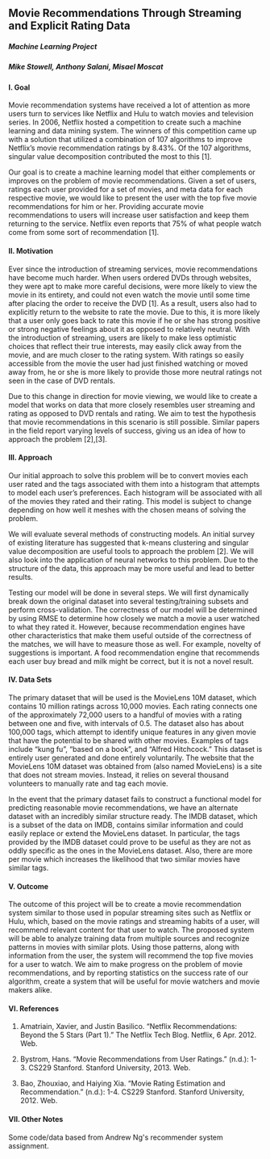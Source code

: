 ## Movie Recommendations Through Streaming and Explicit Rating Data ##
##### Machine Learning Project #####
##### Mike Stowell, Anthony Salani, Misael Moscat #####

#### I. Goal ####

Movie recommendation systems have received a lot of attention as more users turn to services like Netflix and Hulu to watch movies and television series. In 2006, Netflix hosted a competition to create such a machine learning and data mining system. The winners of this competition came up with a solution that utilized a combination of 107 algorithms to improve Netflix’s movie recommendation ratings by 8.43%. Of the 107 algorithms, singular value decomposition contributed the most to this [1].

Our goal is to create a machine learning model that either complements or improves on the problem of movie recommendations. Given a set of users, ratings each user provided for a set of movies, and meta data for each respective movie, we would like to present the user with the top five movie recommendations for him or her. Providing accurate movie recommendations to users will increase user satisfaction and keep them returning to the service. Netflix even reports that 75% of what people watch come from some sort of recommendation [1].

#### II. Motivation ####

Ever since the introduction of streaming services, movie recommendations have become much harder. When users ordered DVDs through websites, they were apt to make more careful decisions, were more likely to view the movie in its entirety, and could not even watch the movie until some time after placing the order to receive the DVD [1]. As a result, users also had to explicitly return to the website to rate the movie. Due to this, it is more likely that a user only goes back to rate this movie if he or she has strong positive or strong negative feelings about it as opposed to relatively neutral. With the introduction of streaming, users are likely to make less optimistic choices that reflect their true interests, may easily click away from the movie, and are much closer to the rating system. With ratings so easily accessible from the movie the user had just finished watching or moved away from, he or she is more likely to provide those more neutral ratings not seen in the case of DVD rentals.

Due to this change in direction for movie viewing, we would like to create a model that works on data that more closely resembles user streaming and rating as opposed to DVD rentals and rating. We aim to test the hypothesis that movie recommendations in this scenario is still possible. Similar papers in the field report varying levels of success, giving us an idea of how to approach the problem [2],[3].

#### III. Approach ####

Our initial approach to solve this problem will be to convert movies each user rated and the tags associated with them into a histogram that attempts to model each user’s preferences. Each histogram will be associated with all of the movies they rated and their rating. This model is subject to change depending on how well it meshes with the chosen means of solving the problem.

We will evaluate several methods of constructing models. An initial survey of existing literature has suggested that k-means clustering and singular value decomposition are useful tools to approach the problem [2]. We will also look into the application of neural networks to this problem. Due to the structure of the data, this approach may be more useful and lead to better results.

Testing our model will be done in several steps. We will first dynamically break down the original dataset into several testing/training subsets and perform cross-validation. The correctness of our model will be determined by using RMSE to determine how closely we match a movie a user watched to what they rated it. However, because recommendation engines have other characteristics that make them useful outside of the correctness of the matches, we will have to measure those as well. For example, novelty of suggestions is important. A food recommendation engine that recommends each user buy bread and milk might be correct, but it is not a novel result.

#### IV. Data Sets ####

The primary dataset that will be used is the MovieLens 10M dataset, which contains 10 million ratings across 10,000 movies. Each rating connects one of the approximately 72,000 users to a handful of movies with a rating between one and five, with intervals of 0.5. The dataset also has about 100,000 tags, which attempt to identify unique features in any given movie that have the potential to be shared with other movies. Examples of tags include “kung fu”, “based on a book”, and “Alfred Hitchcock.” This dataset is entirely user generated and done entirely voluntarily. The website that the MovieLens 10M dataset was obtained from (also named MovieLens) is a site that does not stream movies. Instead, it relies on several thousand volunteers to manually rate and tag each movie.

In the event that the primary dataset fails to construct a functional model for predicting reasonable movie recommendations, we have an alternate dataset with an incredibly similar structure ready. The IMDB dataset, which is a subset of the data on IMDB, contains similar information and could easily replace or extend the MovieLens dataset. In particular, the tags provided by the IMDB dataset could prove to be useful as they are not as oddly specific as the ones in the MovieLens dataset. Also, there are more per movie which increases the likelihood that two similar movies have similar tags.

#### V. Outcome ####

The outcome of this project will be to create a movie recommendation system similar to those used in popular streaming sites such as Netflix or Hulu, which, based on the movie ratings and streaming habits of a user, will recommend relevant content for that user to watch. The proposed system will be able to analyze training data from multiple sources and recognize patterns in movies with similar plots. Using those patterns, along with information from the user, the system will recommend the top five movies for a user to watch. We aim to make progress on the problem of movie recommendations, and by reporting statistics on the success rate of our algorithm, create a system that will be useful for movie watchers and movie makers alike.

#### VI. References ####

1. Amatriain, Xavier, and Justin Basilico. “Netflix Recommendations: Beyond the 5 Stars (Part 1).” The Netflix Tech Blog. Netflix, 6 Apr. 2012. Web.

2. Bystrom, Hans. “Movie Recommendations from User Ratings.” (n.d.): 1-3. CS229 Stanford. Stanford University, 2013. Web.

3. Bao, Zhouxiao, and Haiying Xia. “Movie Rating Estimation and Recommendation.” (n.d.): 1-4. CS229 Stanford. Stanford University, 2012. Web.

#### VII. Other Notes ####

Some code/data based from Andrew Ng's recommender system assignment.
